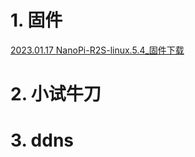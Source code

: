 # 1. 固件

[2023.01.17 NanoPi-R2S-linux.5.4_固件下载](https://github.com/DHDAXCW/NanoPi-R2S-rk3328/releases/tag/2023.01.17-Lean1)



# 2. 小试牛刀





# 3. ddns

